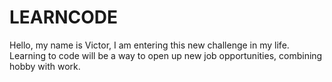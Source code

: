 # LEARNCODE

Hello, my name is Victor, I am entering this new challenge in my life. Learning to code will be a way to open up new job opportunities, combining hobby with work.

